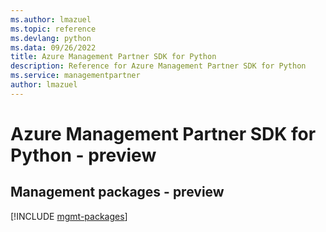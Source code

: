 ```yaml
---
ms.author: lmazuel
ms.topic: reference
ms.devlang: python
ms.data: 09/26/2022
title: Azure Management Partner SDK for Python
description: Reference for Azure Management Partner SDK for Python
ms.service: managementpartner
author: lmazuel
---
```

# Azure Management Partner SDK for Python - preview

## Management packages - preview
[!INCLUDE [mgmt-packages](management-partner-mgmt-index.md)]
